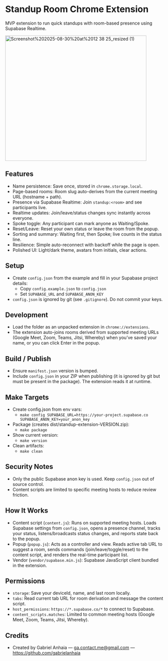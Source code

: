 Standup Room Chrome Extension
=============================

MVP extension to run quick standups with room-based presence using Supabase Realtime.

<img width="450" height="400" alt="Screenshot%202025-08-30%20at%2012 38 25_resized (1)" src="https://github.com/user-attachments/assets/6ac4490a-ed92-4919-9749-bbf43efb645a" />

Features
--------
- Name persistence: Save once, stored in `chrome.storage.local`.
- Page-based rooms: Room slug auto-derives from the current meeting URL (hostname + path).
- Presence via Supabase Realtime: Join `standup:<room>` and see participants live.
- Realtime updates: Join/leave/status changes sync instantly across everyone.
- Spoke toggle: Any participant can mark anyone as Waiting/Spoke.
- Reset/Leave: Reset your own status or leave the room from the popup.
- Sorting and summary: Waiting first, then Spoke; live counts in the status line.
- Resilience: Simple auto-reconnect with backoff while the page is open.
- Polished UI: Light/dark theme, avatars from initials, clear actions.

Setup
-----
- Create `config.json` from the example and fill in your Supabase project details:
  - Copy `config.example.json` to `config.json`
  - Set `SUPABASE_URL` and `SUPABASE_ANON_KEY`
- `config.json` is ignored by git (see `.gitignore`). Do not commit your keys.

Development
-----------
- Load the folder as an unpacked extension in `chrome://extensions`.
- The extension auto-joins rooms derived from supported meeting URLs (Google Meet, Zoom, Teams, Jitsi, Whereby) when you’ve saved your name, or you can click Enter in the popup.

Build / Publish
---------------
- Ensure `manifest.json` version is bumped.
- Include `config.json` in your ZIP when publishing (it is ignored by git but must be present in the package). The extension reads it at runtime.

Make Targets
------------
- Create config.json from env vars:
  - `make config SUPABASE_URL=https://your-project.supabase.co SUPABASE_ANON_KEY=your_anon_key`
- Package (creates dist/standup-extension-VERSION.zip):
  - `make package`
- Show current version:
  - `make version`
- Clean artifacts:
  - `make clean`

Security Notes
--------------
- Only the public Supabase anon key is used. Keep `config.json` out of source control.
- Content scripts are limited to specific meeting hosts to reduce review friction.

How It Works
------------
- Content script (`content.js`): Runs on supported meeting hosts. Loads Supabase settings from `config.json`, opens a presence channel, tracks your status, listens/broadcasts status changes, and reports state back to the popup.
- Popup (`popup.js`): Acts as a controller and view. Reads active tab URL to suggest a room, sends commands (join/leave/toggle/reset) to the content script, and renders the real-time participant list.
- Vendor (`vendor/supabase.min.js`): Supabase JavaScript client bundled in the extension.

Permissions
-----------
- `storage`: Save your deviceId, name, and last room locally.
- `tabs`: Read current tab URL for room derivation and message the content script.
- `host_permissions`: `https://*.supabase.co/*` to connect to Supabase.
- `content_scripts.matches`: Limited to common meeting hosts (Google Meet, Zoom, Teams, Jitsi, Whereby).

Credits
-------
- Created by Gabriel Anhaia — ga.contact.me@gmail.com — https://github.com/gabrielanhaia

